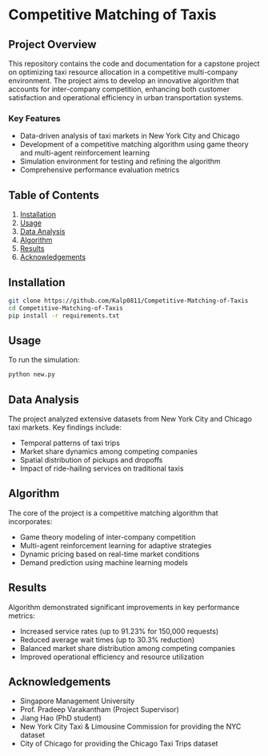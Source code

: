 # Competitive Matching of Taxis

## Project Overview

This repository contains the code and documentation for a capstone project on optimizing taxi resource allocation in a competitive multi-company environment. The project aims to develop an innovative algorithm that accounts for inter-company competition, enhancing both customer satisfaction and operational efficiency in urban transportation systems.

### Key Features

- Data-driven analysis of taxi markets in New York City and Chicago
- Development of a competitive matching algorithm using game theory and multi-agent reinforcement learning
- Simulation environment for testing and refining the algorithm
- Comprehensive performance evaluation metrics

## Table of Contents

1. [Installation](#installation)
2. [Usage](#usage)
3. [Data Analysis](#data-analysis)
4. [Algorithm](#algorithm)
5. [Results](#results)
6. [Acknowledgements](#acknowledgements)

## Installation

```bash
git clone https://github.com/Kalp0811/Competitive-Matching-of-Taxis
cd Competitive-Matching-of-Taxis
pip install -r requirements.txt
```

## Usage

To run the simulation:
```bash
python new.py
```

## Data Analysis
The project analyzed extensive datasets from New York City and Chicago taxi markets. Key findings include:

- Temporal patterns of taxi trips
- Market share dynamics among competing companies
- Spatial distribution of pickups and dropoffs
- Impact of ride-hailing services on traditional taxis

## Algorithm
The core of the project is a competitive matching algorithm that incorporates:

- Game theory modeling of inter-company competition
- Multi-agent reinforcement learning for adaptive strategies
- Dynamic pricing based on real-time market conditions
- Demand prediction using machine learning models

## Results
Algorithm demonstrated significant improvements in key performance metrics:

- Increased service rates (up to 91.23% for 150,000 requests)
- Reduced average wait times (up to 30.3% reduction)
- Balanced market share distribution among competing companies
- Improved operational efficiency and resource utilization

## Acknowledgements

- Singapore Management University
- Prof. Pradeep Varakantham (Project Supervisor)
- Jiang Hao (PhD student)
- New York City Taxi & Limousine Commission for providing the NYC dataset
- City of Chicago for providing the Chicago Taxi Trips dataset
